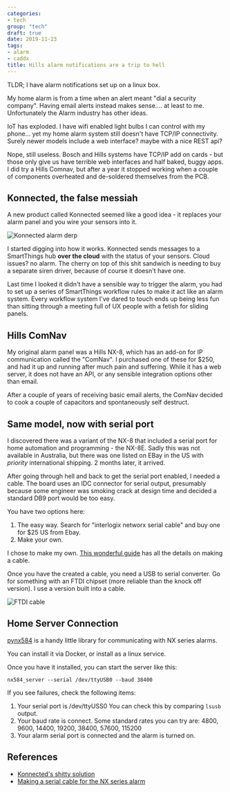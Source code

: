 ```yaml
---
categories:
- tech
group: "tech"
draft: true
date: 2019-11-23
tags:
- alarm
- caddx
title: Hills alarm notifications are a trip to hell
---
```


TLDR; I have alarm notifications set up on a linux box.

My home alarm is from a time when an alert meant "dial a security company". Having email alerts instead makes sense.... at least to me. Unfortunately the Alarm industry has other ideas.

IoT has exploded. I have wifi enabled light bulbs I can control with my phone... yet my home alarm system still doesn't have TCP/IP connectivity. Surely newer models include a web interface? maybe with a nice REST api? 

Nope, still useless. Bosch and Hills systems have TCP/IP add on cards - but those only give us have terrible web interfaces and half baked, buggy apps. I did try a Hills Comnav, but after a year it stopped working when a couple of components overheated and de-soldered themselves from the PCB.

## Konnected, the false messiah

A new product called Konnected seemed like a good idea - it replaces your alarm panel and you wire your sensors into it.

<img class="pure-img blog-img " src="/images/konnected.webp" alt="Konnected alarm derp" />

I started digging into how it works. Konnected sends messages to a SmartThings hub **over the cloud** with the status of your sensors. Cloud issues? no alarm. The cherry on top of this shit sandwich is needing to buy a separate siren driver, because of course it doesn't have one. 

Last time I looked it didn't have a sensible way to trigger the alarm, you had to set up a series of SmartThings workflow rules to make it act like an alarm system. Every workflow system I've dared to touch ends up being less fun than sitting through a meeting full of UX people with a fetish for sliding panels.

## Hills ComNav

My original alarm panel was a Hills NX-8, which has an add-on for IP communication called the "ComNav". I purchased one of these for $250, and had it up and running after much pain and suffering. While it has a web server, it does not have an API, or any sensible integration options other than email. 

After a couple of years of receiving basic email alerts, the ComNav decided to cook a couple of capacitors and spontaneously self destruct.

## Same model, now with serial port

I discovered there was a variant of the NX-8 that included a serial port for home automation and programming - the NX-8E. Sadly this was not available in Australia, but there was one listed on EBay in the US with *priority* international shipping. 2 months later, it arrived.

After going through hell and back to get the serial port enabled, I needed a cable. The board uses an IDC connector for serial output, presumably because some engineer was smoking crack at design time and decided a standard DB9 port would be too easy. 

You have two options here:

1. The easy way. Search for "interlogix networx serial cable" and buy one for $25 US from Ebay.
2. Make your own.

I chose to make my own. [This wonderful guide](http://www.increa.com/reverse/nx-8e/index.html) has all the details on making a cable. 

Once you have the created a cable, you need a USB to serial converter. Go for something with an FTDI chipset (more reliable than the knock off version). I use a version built into a cable.

![FTDI cable](images/alarm-serial-cable.jpg)

## Home Server Connection

[pynx584](https://github.com/kk7ds/pynx584) is a handy little library for communicating with NX series alarms.

You can install it via Docker, or install as a linux service.

Once you have it installed, you can start the server like this:

```
nx584_server --serial /dev/ttyUSB0 --baud 38400
```

If you see failures, check the following items:

1. Your serial port is /dev/ttyUSS0 You can check this by comparing `lsusb` output.
2. Your baud rate is connect. Some standard rates you can try are: 4800, 9600, 14400, 19200, 38400, 57600, 115200
3. Your alarm serial port is connected and the alarm is turned on.






## References 

- [Konnected's shitty solution](http://konnected.io)
- [Making a serial cable for the NX series alarm](http://www.increa.com/reverse/nx-8e/index.html)